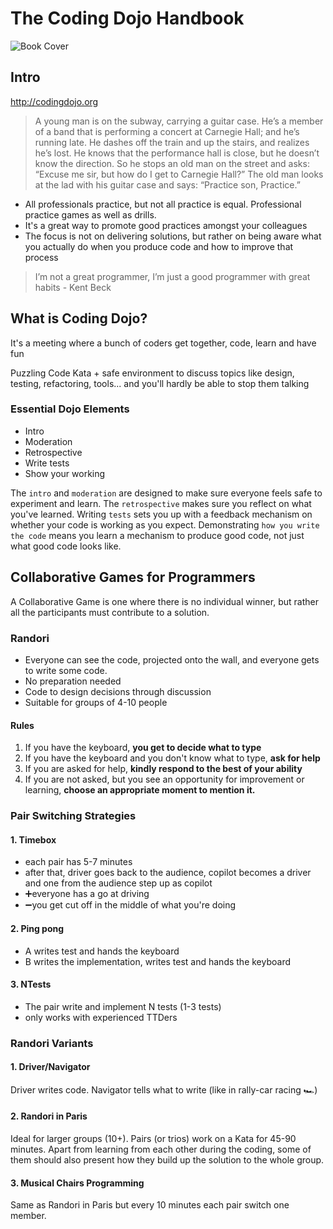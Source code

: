# The Coding Dojo Handbook

![Book Cover](https://s3.amazonaws.com/titlepages.leanpub.com/codingdojohandbook/hero?1518047894)

## Intro

http://codingdojo.org

> A young man is on the subway, carrying a guitar case. He’s a member of a band that is performing a concert at Carnegie Hall; and he’s running late. He dashes off the train and up the stairs, and realizes he’s lost. He knows that the performance hall is close, but he doesn’t know the direction. So he stops an old man on the street and asks: “Excuse me sir, but how do I get to Carnegie Hall?” The old man looks at the lad with his guitar case and says: “Practice son, Practice.”

- All professionals practice, but not all practice is equal. Professional practice games as well as drills.
- It's a great way to promote good practices amongst your colleagues
- The focus is not on delivering solutions, but rather on being aware what you actually do when you produce code and how to improve that process

> I’m not a great programmer, I’m just a good programmer with great habits - Kent Beck



## What is Coding Dojo?

It's a meeting where a bunch of coders get together, code, learn and have fun

Puzzling Code Kata + safe environment to discuss topics like design, testing, refactoring, tools... and you'll hardly be able to stop them talking

### Essential Dojo Elements

- Intro
- Moderation
- Retrospective
- Write tests
- Show your working

The `intro` and `moderation` are designed to make sure everyone feels safe to experiment and learn. The `retrospective` makes sure you reflect on what you've learned. Writing `tests` sets you up with a feedback mechanism on whether your code is working as you expect. Demonstrating `how you write the code` means you learn a mechanism to produce good code, not just what good code looks like.


## Collaborative Games for Programmers

A Collaborative Game is one where there is no individual winner, but rather all the participants must contribute to a solution.

### Randori

- Everyone can see the code, projected onto the wall, and everyone gets to write some code.
- No preparation needed
- Code to design decisions through discussion
- Suitable for groups of 4-10 people

#### Rules

1. If you have the keyboard, **you get to decide what to type**
2. If you have the keyboard and you don't know what to type, **ask for help**
3. If you are asked for help, **kindly respond to the best of your ability**
4. If you are not asked, but you see an opportunity for improvement or learning, **choose an appropriate moment to mention it.**

### Pair Switching Strategies

#### 1. Timebox

- each pair has 5-7 minutes
- after that, driver goes back to the audience, copilot becomes a driver and one from the audience step up as copilot
- ➕everyone has a go at driving
- ➖you get cut off in the middle of what you're doing

#### 2. Ping pong

- A writes test and hands the keyboard
- B writes the implementation, writes test and hands the keyboard

#### 3. NTests

- The pair write and implement N tests (1-3 tests)
- only works with experienced TTDers


### Randori Variants

#### 1. Driver/Navigator

Driver writes code. Navigator tells what to write (like in rally-car racing 🏎)

#### 2. Randori in Paris

Ideal for larger groups (10+). Pairs (or trios) work on a Kata for 45-90 minutes. Apart from learning from each other during the coding, some of them should also present how they build up the solution to the whole group. 

#### 3. Musical Chairs Programming

Same as Randori in Paris but every 10 minutes each pair switch one member. 

